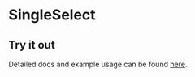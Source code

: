 # SingleSelect

## Try it out

Detailed docs and example usage can be found [here](https://aui-cdn.atlassian.com/atlaskit/stories/ak-single-select/@VERSION@/).

